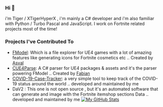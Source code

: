 ### Hi 👋
i'm Tiger / XTigerHyperX , i'm mainly a C# developer and i'm also familiar with Python / Turbo Pascal and JavaScript. I work on Fortnite related projects most of the time!

### Projects I've Contributed To
* [FModel](https://github.com/iAmAsval/FModel): Which is a file explorer for UE4 games with a lot of amazing features like generating icons for Fortnite cosmetics etc .. Created by [Asval](https://github.com/iAmAsval)
* [CUE4Parse](https://github.com/FabianFG/CUE4Parse): A C# parser for UE4 packages & assets and it's the parser powering FModel .. Created by [Fabian](https://github.com/FabianFG)<br>
* [COVID-19-Case-Tracker](https://github.com/XTigerHyperX/COVID-19-Case-Tracker): a very simple tool to keep track of the COVID-19 status around the world .. developed and maintained by me
* DaV2 : This one is not open source , but it's an automated software that can generate and image with the Fortnite itemshop sections Data .. developed and maintained by me 
[![My GitHub Stats](https://github-readme-stats.vercel.app/api?username=XTigerHyperX&count_private=true&show_icons=true&theme=dark)]()
<!--
**XTigerHyperX/XTigerHyperX** is a ✨ _special_ ✨ repository because its `README.md` (this file) appears on your GitHub profile.

Here are some ideas to get you started:

- 🔭 I’m currently working on ...
- 🌱 I’m currently learning ...
- 👯 I’m looking to collaborate on ...
- 🤔 I’m looking for help with ...
- 💬 Ask me about ...
- 📫 How to reach me: ...
- 😄 Pronouns: ...
- ⚡ Fun fact: ...
-->
